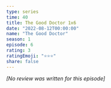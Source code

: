 ```yaml
---
type: series
time: 40
title: The Good Doctor 1x6
date: "2022-08-12T00:00:00"
name: "The Good Doctor"
season: 1
episode: 6
rating: 3
ratingEmoji: "⭐️⭐️⭐️"
share: false
---
```


*[No review was written for this episode]*